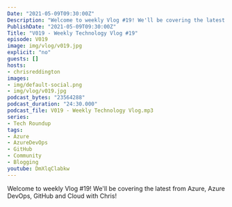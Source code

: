 ```yaml
---
Date: "2021-05-09T09:30:00Z"
Description: "Welcome to weekly Vlog #19! We'll be covering the latest from Azure, Azure DevOps, GitHub and Cloud with Chris!"
PublishDate: "2021-05-09T09:30:00Z"
Title: "V019 - Weekly Technology Vlog #19"
episode: V019
image: img/vlog/v019.jpg
explicit: "no"
guests: []
hosts:
- chrisreddington
images:
- img/default-social.png
- img/vlog/v019.jpg
podcast_bytes: "23564288"
podcast_duration: "24:30.000"
podcast_file: V019 - Weekly Technology Vlog.mp3
series:
- Tech Roundup
tags:
- Azure
- AzureDevOps
- GitHub
- Community
- Blogging
youtube: DmXlqClabkw
---
```

Welcome to weekly Vlog #19! We'll be covering the latest from Azure, Azure DevOps, GitHub and Cloud with Chris!